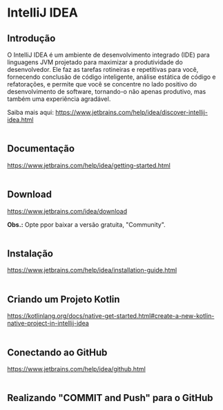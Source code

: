 # IntelliJ IDEA

## Introdução

O IntelliJ IDEA é um ambiente de desenvolvimento integrado (IDE) para linguagens JVM projetado para maximizar a produtividade do desenvolvedor. Ele faz as tarefas rotineiras e repetitivas para você, fornecendo conclusão de código inteligente, análise estática de código e refatorações, e permite que você se concentre no lado positivo do desenvolvimento de software, tornando-o não apenas produtivo, mas também uma experiência agradável.

Saiba mais aqui:
https://www.jetbrains.com/help/idea/discover-intellij-idea.html
</br></br>


## Documentação

https://www.jetbrains.com/help/idea/getting-started.html
</br></br>


## Download

https://www.jetbrains.com/idea/download

**Obs.:**
Opte ppor baixar a versão gratuita, "Community".
</br></br>


## Instalação

https://www.jetbrains.com/help/idea/installation-guide.html
</br></br>


## Criando um Projeto Kotlin

https://kotlinlang.org/docs/native-get-started.html#create-a-new-kotlin-native-project-in-intellij-idea
</br></br>


## Conectando ao GitHub

https://www.jetbrains.com/help/idea/github.html
</br></br>


## Realizando "COMMIT and Push" para o GitHub
